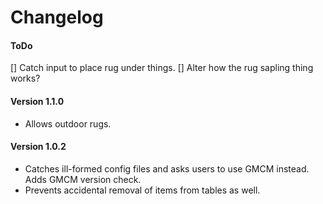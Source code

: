 ﻿Changelog
==============

#### ToDo
[] Catch input to place rug under things.
[] Alter how the rug sapling thing works?

#### Version 1.1.0

* Allows outdoor rugs.

#### Version 1.0.2

* Catches ill-formed config files and asks users to use GMCM instead. Adds GMCM version check.
* Prevents accidental removal of items from tables as well.